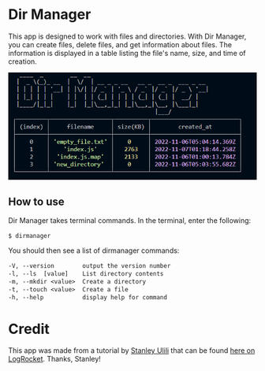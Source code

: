 # Dir Manager
This app is designed to work with files and directories. With Dir Manager, you can create files, delete files, and get information about files. The information is displayed in a table listing the file's name, size, and time of creation.

![A screenshot of a table synthesized by dir manager](dir-manager-readme.png)

## How to use
Dir Manager takes terminal commands. In the terminal, enter the following: 
```
$ dirmanager
``` 

You should then see a list of dirmanager commands:

```
-V, --version        output the version number
-l, --ls  [value]    List directory contents  
-m, --mkdir <value>  Create a directory       
-t, --touch <value>  Create a file
-h, --help           display help for command
```
# Credit
This app was made from a tutorial by [Stanley Ulili](https://blog.logrocket.com/author/stanleyulili/) that can be found [here on LogRocket](https://blog.logrocket.com/building-typescript-cli-node-js-commander/). Thanks, Stanley!